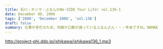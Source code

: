 ```yaml
---
title: 石川・ホンマ・ぶるんのBe-SIDE Your Life! vol.136-1
date: December 08, 2008
tags: ['2008', 'December 2008', 'vol.136']
draft: false
summary: 仕事が多忙のため、何故か口数が減っているぶるんさん・・・年末ですね。NAMAE
---
```


http://project-phi.ddo.jp/ishikawa/ishikawa136_1.mp3
